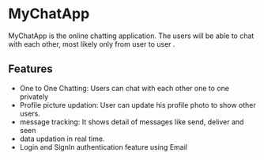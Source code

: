 # MyChatApp
MyChatApp is the online chatting application.
The users will be able to chat with each other, most likely only from user to user .
## Features

- One to One Chatting: Users can chat with each other one to one privately
- Profile picture updation: User can update his profile photo to show other users.
- message tracking:  It shows  detail of messages like send, deliver and seen
- data updation in real time.
- Login and SignIn authentication feature  using Email

